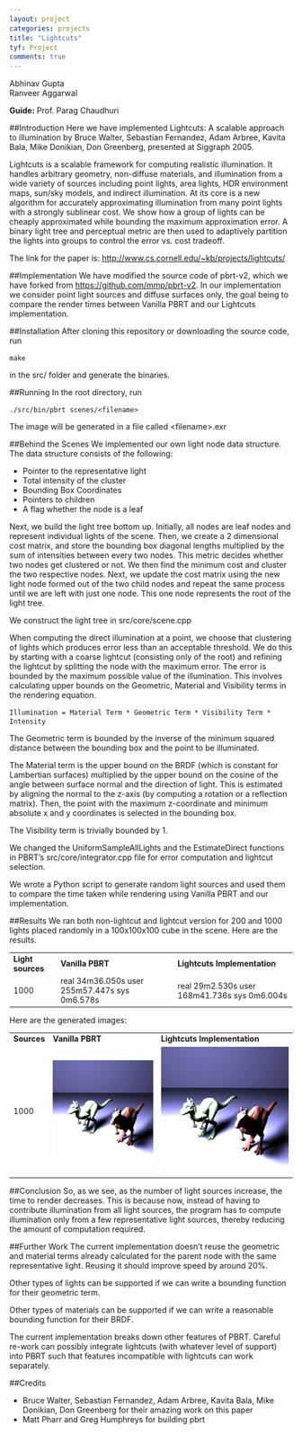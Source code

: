 ```yaml
---
layout: project
categories: projects
title: "Lightcuts"
tyf: Project
comments: true
---
```


Abhinav Gupta    
Ranveer Aggarwal

**Guide:** Prof. Parag Chaudhuri

##Introduction
Here we have implemented Lightcuts: A scalable approach to illumination by Bruce Walter, Sebastian Fernandez, Adam Arbree, Kavita Bala, Mike Donikian, Don Greenberg, presented at Siggraph 2005.    

Lightcuts is a scalable framework for computing realistic illumination. It handles arbitrary geometry, non-diffuse materials, and illumination from a wide variety of sources including point lights, area lights, HDR environment maps, sun/sky models, and indirect illumination. At its core is a new algorithm for accurately approximating illumination from many point lights with a strongly sublinear cost. We show how a group of lights can be cheaply approximated while bounding the maximum approximation error. A binary light tree and perceptual metric are then used to adaptively partition the lights into groups to control the error vs. cost tradeoff.

The link for the paper is: http://www.cs.cornell.edu/~kb/projects/lightcuts/  

##Implementation
We have modified the source code of pbrt-v2, which we have forked from https://github.com/mmp/pbrt-v2.
In our implementation we consider point light sources and diffuse surfaces only, the goal being to compare the render times between Vanilla PBRT and our Lightcuts implementation.

##Installation
After cloning this repository or downloading the source code, run
	
	make

in the src/ folder and generate the binaries.

##Running
In the root directory, run

	./src/bin/pbrt scenes/<filename>

The image will be generated in a file called &lt;filename&gt;.exr

##Behind the Scenes
We implemented our own light node data structure. The data structure consists of the following:

* Pointer to the representative light
* Total intensity of the cluster
* Bounding Box Coordinates
* Pointers to children
* A flag whether the node is a leaf

Next, we build the light tree bottom up. Initially, all nodes are leaf nodes and represent individual lights of the scene. Then, we create a 2 dimensional cost matrix, and store the bounding box diagonal lengths multiplied by the sum of intensities between every two nodes. This metric decides whether two nodes get clustered or not. We then find the minimum cost and cluster the two respective nodes. Next, we update the cost matrix using the new light node formed out of the two child nodes and repeat the same process until we are left with just one node. This one node represents the root of the light tree.

We construct the light tree in src/core/scene.cpp

When computing the direct illumination at a point, we choose that clustering of lights which produces error less than an acceptable threshold. We do this by starting with a coarse lightcut (consisting only of the root) and refining the lightcut by splitting the node with the maximum error. The error is bounded by the maximum possible value of the illumination. This involves calculating upper bounds on the Geometric, Material and Visibility terms in the rendering equation.

	Illumination = Material Term * Geometric Term * Visibility Term * Intensity

The Geometric term is bounded by the inverse of the minimum squared distance between the bounding box and the point to be illuminated.

The Material term is the upper bound on the BRDF (which is constant for Lambertian surfaces) multiplied by the upper bound on the cosine of the angle between surface normal and the direction of light. This is estimated by aligning the normal to the z-axis (by computing a rotation or a reflection matrix). Then, the point with the maximum z-coordinate and minimum absolute x and y coordinates is selected in the bounding box.

The Visibility term is trivially bounded by 1.

We changed the UniformSampleAllLights and the EstimateDirect functions in PBRT’s src/core/integrator.cpp file for error computation and lightcut selection.

We wrote a Python script to generate random light sources and used them to compare the time taken while rendering using Vanilla PBRT and our implementation.

##Results
We ran both non-lightcut and lightcut version for 200 and 1000 lights placed randomly in a 100x100x100 cube in the scene. Here are the results.
<table class="table table-bordered">
	<tr>
		<td><b>Light sources</b></td>
		<td><b>Vanilla PBRT</b></td>
		<td><b>Lightcuts Implementation</b></td>
	</tr>
	<tr>
		<td>1000</td>
		<td>
			real	34m36.050s    
			user	255m57.447s    
			sys		0m6.578s   
		</td>
		<td>
			real	29m2.530s    
			user	168m41.736s    
			sys		0m6.004s    
		</td>
	</tr>
</table>

Here are the generated images:
<table class="table table-bordered">
	<tr>
		<td><b>Sources</b></td>
		<td><b>Vanilla PBRT</b></td>
		<td><b>Lightcuts Implementation</b></td>
	</tr>
	<tr>
		<td>
			1000
		</td>
		<td>
			<img class="img-responsive" src="/assets/images/projects/lightcuts/l1000.jpg">
		</td>
		<td>
			<img class="img-responsive" src="/assets/images/projects/lightcuts/l1000.jpg">
		</td>
	</tr>
</table>

##Conclusion
So, as we see, as the number of light sources increase, the time to render decreases. This is because now, instead of having to contribute illumination from all light sources, the program has to compute illumination only from a few representative light sources, thereby reducing the amount of computation required.

##Further Work
The current implementation doesn’t reuse the geometric and material terms already calculated for the parent node with the same representative light. Reusing it should improve speed by around 20%.

Other types of lights can be supported if we can write a bounding function for their geometric term.

Other types of materials can be supported if we can write a reasonable bounding function for their BRDF.

The current implementation breaks down other features of PBRT. Careful re-work can possibly integrate lightcuts (with whatever level of support) into PBRT such that features incompatible with lightcuts can work separately.

##Credits
* Bruce Walter, Sebastian Fernandez, Adam Arbree, Kavita Bala, Mike Donikian, Don Greenberg for their amazing work on this paper
* Matt Pharr and Greg Humphreys for building pbrt
